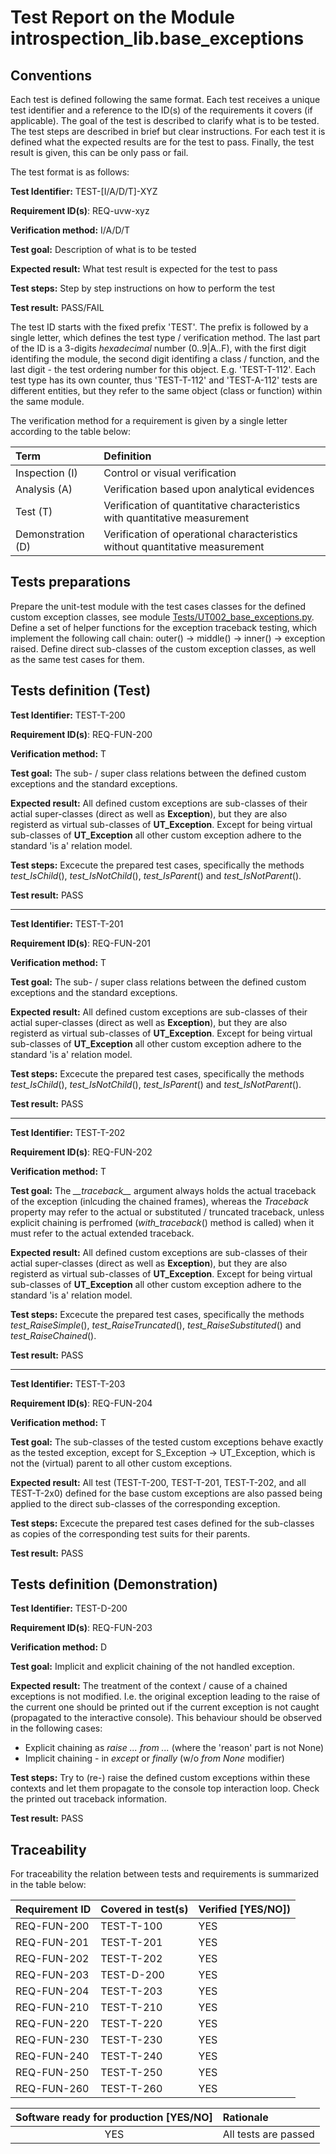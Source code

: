 # Test Report on the Module introspection_lib.base_exceptions

## Conventions

Each test is defined following the same format. Each test receives a unique test identifier and a reference to the ID(s) of the requirements it covers (if applicable). The goal of the test is described to clarify what is to be tested. The test steps are described in brief but clear instructions. For each test it is defined what the expected results are for the test to pass. Finally, the test result is given, this can be only pass or fail.

The test format is as follows:

**Test Identifier:** TEST-\[I/A/D/T\]-XYZ

**Requirement ID(s)**: REQ-uvw-xyz

**Verification method:** I/A/D/T

**Test goal:** Description of what is to be tested

**Expected result:** What test result is expected for the test to pass

**Test steps:** Step by step instructions on how to perform the test

**Test result:** PASS/FAIL

The test ID starts with the fixed prefix 'TEST'. The prefix is followed by a single letter, which defines the test type / verification method. The last part of the ID is a 3-digits *hexadecimal* number (0..9|A..F), with the first digit identifing the module, the second digit identifing a class / function, and the last digit - the test ordering number for this object. E.g. 'TEST-T-112'. Each test type has its own counter, thus 'TEST-T-112' and 'TEST-A-112' tests are different entities, but they refer to the same object (class or function) within the same module.

The verification method for a requirement is given by a single letter according to the table below:

| **Term**          | **Definition**                                                               |
| :---------------- | :--------------------------------------------------------------------------- |
| Inspection (I)    | Control or visual verification                                               |
| Analysis (A)      | Verification based upon analytical evidences                                 |
| Test (T)          | Verification of quantitative characteristics with quantitative measurement   |
| Demonstration (D) | Verification of operational characteristics without quantitative measurement |

## Tests preparations

Prepare the unit-test module with the test cases classes for the defined custom exception classes, see module [Tests/UT002_base_exceptions.py](../../Tests/UT002_base_exceptions.py). Define a set of helper functions for the exception traceback testing, which implement the following call chain: outer() -> middle() -> inner() -> exception raised. Define direct sub-classes of the custom exception classes, as well as the same test cases for them.

## Tests definition (Test)

**Test Identifier:** TEST-T-200

**Requirement ID(s)**: REQ-FUN-200

**Verification method:** T

**Test goal:** The sub- / super class relations between the defined custom exceptions and the standard exceptions.

**Expected result:** All defined custom exceptions are sub-classes of their actial super-classes (direct as well as **Exception**), but they are also registerd as virtual sub-classes of **UT_Exception**. Except for being virtual sub-classes of **UT_Exception** all other custom exception adhere to the standard 'is a' relation model.

**Test steps:** Excecute the prepared test cases, specifically the methods *test_IsChild*(), *test_IsNotChild*(), *test_IsParent*() and *test_IsNotParent*().

**Test result:** PASS

---

**Test Identifier:** TEST-T-201

**Requirement ID(s)**: REQ-FUN-201

**Verification method:** T

**Test goal:** The sub- / super class relations between the defined custom exceptions and the standard exceptions.

**Expected result:** All defined custom exceptions are sub-classes of their actial super-classes (direct as well as **Exception**), but they are also registerd as virtual sub-classes of **UT_Exception**. Except for being virtual sub-classes of **UT_Exception** all other custom exception adhere to the standard 'is a' relation model.

**Test steps:** Excecute the prepared test cases, specifically the methods *test_IsChild*(), *test_IsNotChild*(), *test_IsParent*() and *test_IsNotParent*().

**Test result:** PASS

---

**Test Identifier:** TEST-T-202

**Requirement ID(s)**: REQ-FUN-202

**Verification method:** T

**Test goal:** The *\_\_traceback\_\_* argument always holds the actual traceback of the exception (inlcuding the chained frames), whereas the *Traceback* property may refer to the actual or substituted / truncated traceback, unless explicit chaining is perfromed (*with_traceback*() method is called) when it must refer to the actual extended traceback.

**Expected result:** All defined custom exceptions are sub-classes of their actial super-classes (direct as well as **Exception**), but they are also registerd as virtual sub-classes of **UT_Exception**. Except for being virtual sub-classes of **UT_Exception** all other custom exception adhere to the standard 'is a' relation model.

**Test steps:** Excecute the prepared test cases, specifically the methods *test_RaiseSimple*(), *test_RaiseTruncated*(), *test_RaiseSubstituted*() and *test_RaiseChained*().

**Test result:** PASS

---

**Test Identifier:** TEST-T-203

**Requirement ID(s)**: REQ-FUN-204

**Verification method:** T

**Test goal:** The sub-classes of the tested custom exceptions behave exactly as the tested exception, except for S_Exception -> UT_Exception, which is not the (virtual) parent to all other custom exceptions.

**Expected result:** All test (TEST-T-200, TEST-T-201, TEST-T-202, and all TEST-T-2x0) defined for the base custom exceptions are also passed being applied to the direct sub-classes of the corresponding exception.

**Test steps:** Excecute the prepared test cases defined for the sub-classes as copies of the corresponding test suits for their parents.

**Test result:** PASS

## Tests definition (Demonstration)

**Test Identifier:** TEST-D-200

**Requirement ID(s)**: REQ-FUN-203

**Verification method:** D

**Test goal:** Implicit and explicit chaining of the not handled exception.

**Expected result:** The treatment of the context / cause of a chained exceptions is not modified. I.e. the original exception leading to the raise of the current one should be printed out if the current exception is not caught (propagated to the interactive console). This behaviour should be observed in the following cases:

* Explicit chaining as *raise ... from ...* (where the 'reason' part is not None)
* Implicit chaining - in *except* or *finally* (w/o *from None* modifier)

**Test steps:** Try to (re-) raise the defined custom exceptions within these contexts and let them propagate to the console top interaction loop. Check the printed out traceback information.

**Test result:** PASS

## Traceability

For traceability the relation between tests and requirements is summarized in the table below:

| **Requirement ID** | **Covered in test(s)** | **Verified \[YES/NO\]**) |
| :----------------- | :--------------------- | :----------------------- |
| REQ-FUN-200        | TEST-T-100             | YES                      |
| REQ-FUN-201        | TEST-T-201             | YES                      |
| REQ-FUN-202        | TEST-T-202             | YES                      |
| REQ-FUN-203        | TEST-D-200             | YES                      |
| REQ-FUN-204        | TEST-T-203             | YES                      |
| REQ-FUN-210        | TEST-T-210             | YES                      |
| REQ-FUN-220        | TEST-T-220             | YES                      |
| REQ-FUN-230        | TEST-T-230             | YES                      |
| REQ-FUN-240        | TEST-T-240             | YES                      |
| REQ-FUN-250        | TEST-T-250             | YES                      |
| REQ-FUN-260        | TEST-T-260             | YES                      |

| **Software ready for production \[YES/NO\]** | **Rationale**                 |
| :------------------------------------------: | :---------------------------- |
| YES                                          | All tests are passed          |